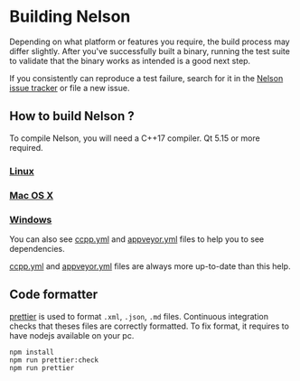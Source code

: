 # Building Nelson

Depending on what platform or features you require, the build process may
differ slightly. After you've successfully built a binary, running the
test suite to validate that the binary works as intended is a good next step.

If you consistently can reproduce a test failure, search for it in the
[Nelson issue tracker](https://github.com/Nelson-numerical-software/nelson/issues) or
file a new issue.

## How to build Nelson ?

To compile Nelson, you will need a C++17 compiler.
Qt 5.15 or more required.

### [Linux](BUILDING_Linux.md)

### [Mac OS X](BUILDING_Macos.md)

### [Windows](BUILDING_Windows.md)

You can also see [ccpp.yml](https://github.com/Nelson-numerical-software/nelson/blob/master/.github/workflows/ccpp.yml) and [appveyor.yml](https://github.com/Nelson-numerical-software/nelson/blob/master/appveyor.yml) files to help you to see dependencies.

[ccpp.yml](https://github.com/Nelson-numerical-software/nelson/blob/master/.github/workflows/ccpp.yml) and [appveyor.yml](https://github.com/Nelson-numerical-software/nelson/blob/master/appveyor.yml) files are always more up-to-date than this help.

## Code formatter

[prettier](https://prettier.io) is used to format `.xml`, `.json`, `.md` files.
Continuous integration checks that theses files are correctly formatted.
To fix format, it requires to have nodejs available on your pc.

```batch
npm install
npm run prettier:check
npm run prettier
```
